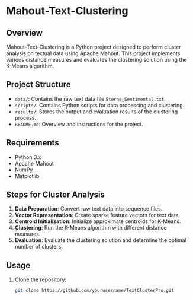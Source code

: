 # Mahout-Text-Clustering

## Overview
Mahout-Text-Clustering is a Python project designed to perform cluster analysis on textual data using Apache Mahout. This project implements various distance measures and evaluates the clustering solution using the K-Means algorithm.

## Project Structure
- `data/`: Contains the raw text data file `Sterne_Sentimental.txt`.
- `scripts/`: Contains Python scripts for data processing and clustering.
- `results/`: Stores the output and evaluation results of the clustering process.
- `README.md`: Overview and instructions for the project.

## Requirements
- Python 3.x
- Apache Mahout
- NumPy
- Matplotlib

## Steps for Cluster Analysis
1. **Data Preparation**: Convert raw text data into sequence files.
2. **Vector Representation**: Create sparse feature vectors for text data.
3. **Centroid Initialization**: Initialize approximate centroids for K-Means.
4. **Clustering**: Run the K-Means algorithm with different distance measures.
5. **Evaluation**: Evaluate the clustering solution and determine the optimal number of clusters.

## Usage
1. Clone the repository:
   ```bash
   git clone https://github.com/yourusername/TextClusterPro.git
